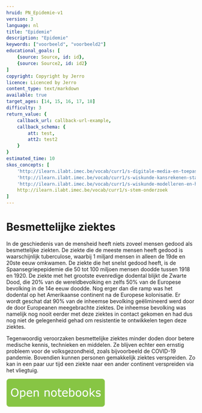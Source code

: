 ```yaml
---
hruid: PN_Epidemie-v1
version: 3
language: nl
title: "Epidemie"
description: "Epidemie"
keywords: ["voorbeeld", "voorbeeld2"]
educational_goals: [
    {source: Source, id: id}, 
    {source: Source2, id: id2}
]
copyright: Copyright by Jerro
licence: Licenced by Jerro
content_type: text/markdown
available: true
target_ages: [14, 15, 16, 17, 18]
difficulty: 3
return_value: {
    callback_url: callback-url-example,
    callback_schema: {
        att: test,
        att2: test2
    }
}
estimated_time: 10
skos_concepts: [
    'http://ilearn.ilabt.imec.be/vocab/curr1/s-digitale-media-en-toepassingen', 
    'http://ilearn.ilabt.imec.be/vocab/curr1/s-wiskunde-kansrekenen-statistiek',
    'http://ilearn.ilabt.imec.be/vocab/curr1/s-wiskunde-modelleren-en-heuristiek', 
    http://ilearn.ilabt.imec.be/vocab/curr1/s-stem-onderzoek
]
---
```


# Besmettelijke ziektes

In de geschiedenis van de mensheid heeft niets zoveel mensen gedood als besmettelijke ziekten. 
De ziekte die de meeste mensen heeft gedood is waarschijnlijk tuberculose, waarbij 1 miljard mensen in alleen de 19de en 20ste eeuw omkwamen. 
De ziekte die het snelst gedood heeft, is de Spaansegriepepidemie die 50 tot 100 miljoen mensen doodde tussen 1918 en 1920. De ziekte met het grootste evenredige dodental blijkt de Zwarte Dood, die 20% van de wereldbevolking en zelfs 50% van de Europese bevolking in de 14e eeuw doodde. Nog erger dan die ramp was het dodental op het Amerikaanse continent na de Europese kolonisatie. Er wordt geschat dat 90% van de inheemse bevolking geëlimineerd werd door de door Europeanen meegebrachte ziektes. De inheemse bevolking was namelijk nog nooit eerder met deze ziektes in contact gekomen en had dus nog niet de gelegenheid gehad om resistentie te ontwikkelen tegen deze ziektes.

Tegenwoordig veroorzaken besmettelijke ziektes minder doden door betere medische kennis, technieken en middelen. Ze blijven echter een ernstig probleem voor de volksgezondheid, zoals bijvoorbeeld de COVID-19 pandemie. Bovendien kunnen personen gemakkelijk ziektes verspreiden. Zo kan in een paar uur tijd een ziekte naar een ander continent verspreiden via het vliegtuig.

[![](embed/Knop.png "Knop")](https://kiks.ilabt.imec.be/jupyterhub/?id=1200 "Notebooks Epidemie")
